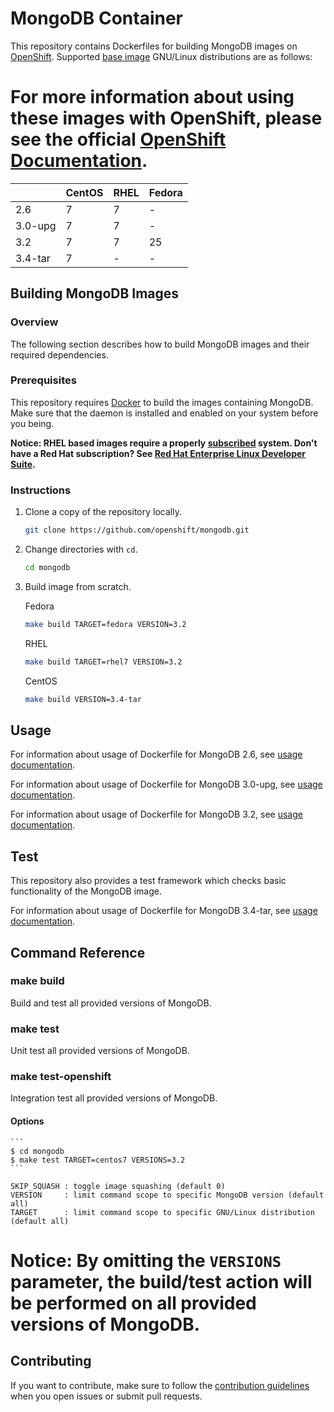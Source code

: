 MongoDB Container
=====================

This repository contains Dockerfiles for building MongoDB images on [OpenShift][1]. Supported [base image][2] GNU/Linux distributions are as follows:

For more information about using these images with OpenShift, please see the
official [OpenShift
Documentation](https://docs.openshift.org/latest/using_images/db_images/mongodb.html).
=======

|         | <center>CentOS</center> | RHEL | Fedora |
| ------- | ----------------------- |----- | ------ |
| 2.6     | 7                       | 7    | -      |
| 3.0-upg | 7                       | 7    | -      |
| 3.2     | 7                       | 7    | 25     |
| 3.4-tar | 7                       | -    | -      |

Building MongoDB Images
---------------------------------

### Overview

The following section describes how to build MongoDB images and their required dependencies.

### Prerequisites

This repository requires [Docker][3] to build the images containing MongoDB. Make sure that the daemon is installed and enabled on your system before you being.

**Notice: RHEL based images require a properly [subscribed][4] system. Don't have a Red Hat subscription? See [Red Hat Enterprise Linux Developer Suite][5].**

### Instructions
1. Clone a copy of the repository locally.

	```bash
	git clone https://github.com/openshift/mongodb.git
	```

2. Change directories with `cd`.

	```bash
	cd mongodb
	```

3. Build image from scratch.

	Fedora

	```bash
	make build TARGET=fedora VERSION=3.2
	```

	RHEL

	```bash
	make build TARGET=rhel7 VERSION=3.2
	```

	CentOS

	```bash
	make build VERSION=3.4-tar
	```

Usage
---------------------------------

For information about usage of Dockerfile for MongoDB 2.6,
see [usage documentation](2.6/README.md).

For information about usage of Dockerfile for MongoDB 3.0-upg,
see [usage documentation](3.0-upg/README.md).

For information about usage of Dockerfile for MongoDB 3.2,
see [usage documentation](3.2/README.md).

Test
---------------------------------

This repository also provides a test framework which checks basic
functionality of the MongoDB image.

For information about usage of Dockerfile for MongoDB 3.4-tar,
see [usage documentation](3.4-tar/README.md).

Command Reference
---------------------------------

### make build
Build and test all provided versions of MongoDB.

### make test
Unit test all provided versions of MongoDB.

### make test-openshift
Integration test all provided versions of MongoDB.

#### Options

    ```
    $ cd mongodb
    $ make test TARGET=centos7 VERSIONS=3.2
    ```
```
SKIP_SQUASH : toggle image squashing (default 0)
VERSION     : limit command scope to specific MongoDB version (default all)
TARGET      : limit command scope to specific GNU/Linux distribution (default all)
```

**Notice: By omitting the `VERSIONS` parameter, the build/test action will be
performed on all provided versions of MongoDB.**
=======
Contributing
---------------------------------
If you want to contribute, make sure to follow the [contribution guidelines](CONTRIBUTING.md) when you open issues or submit pull requests.

[1]: https://docs.openshift.org/latest/using_images/db_images/mongodb.html
[2]: https://docs.docker.com/glossary/?term=base%20image
[3]: https://docs.docker.com/engine/installation/
[4]: https://access.redhat.com/solutions/253273
[5]: https://developers.redhat.com/articles/no-cost-rhel-faq/
[6]: https://help.github.com/articles/cloning-a-repository/
